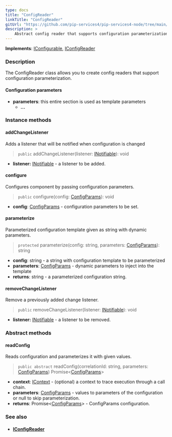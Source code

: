 ```yaml
---
type: docs
title: "ConfigReader"
linkTitle: "ConfigReader"
gitUrl: "https://github.com/pip-services4/pip-services4-node/tree/main/pip-services4-config-node"
description: >
    Abstract config reader that supports configuration parameterization.
---
```


**Implements**: [IConfigurable](../../../components/config/iconfigurable), [IConfigReader](../iconfig_reader)

### Description

The ConfigReader class allows you to create config readers that support configuration parameterization.

#### Configuration parameters
- **parameters**: this entire section is used as template parameters
    - **...**


### Instance methods

#### addChangeListener
Adds a listener that will be notified when configuration is changed

> `public` addChangeListener(listener: [INotifiable](../../../components/exec/inotifiable)): void

- **listener:** [INotifiable](../../../components/exec/inotifiable) - a listener to be added.

#### configure
Configures component by passing configuration parameters.

> `public` configure(config: [ConfigParams](../../../components/config/config_params)): void

- **config**: [ConfigParams](../../../components/config/config_params) - configuration parameters to be set.


#### parameterize
Parameterized configuration template given as string with dynamic parameters.

> `protected` parameterize(config: string, parameters: [ConfigParams](../../../components/config/config_params)): string

- **config**: string - a string with configuration template to be parameterized
- **parameters**: [ConfigParams](../../../components/config/config_params) - dynamic parameters to inject into the template
- **returns**: string - a parameterized configuration string.


#### removeChangeListener
Remove a previously added change listener.

> `public` removeChangeListener(listener: [INotifiable](../../../components/exec/inotifiable)): void

- **listener:** [INotifiable](../../../components/exec/inotifiable) - a listener to be removed.

### Abstract methods

#### readConfig
Reads configuration and parameterizes it with given values.

> `public abstract` readConfig(correlationId: string, parameters: [ConfigParams](../../../components/config/config_params)) Promise<[ConfigParams](../../../components/config/config_params)>

- **context**: [IContext](../../../components/context/icontext) - (optional) a context to trace execution through a call chain.
- **parameters**: [ConfigParams](../../../components/config/config_params) - values to parameters of the configuration or null to skip parameterization.
- **returns**: Promise<[ConfigParams](../../../components/config/config_params)> - ConfigParams configuration.



### See also
- #### [IConfigReader](../iconfig_reader)
